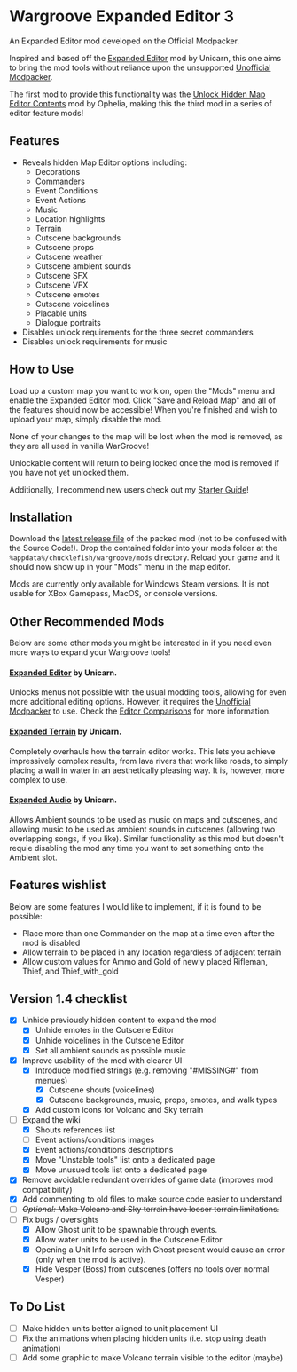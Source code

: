 # Wargroove Expanded Editor 3

An Expanded Editor mod developed on the Official Modpacker.

Inspired and based off the [Expanded Editor](https://www.nexusmods.com/wargroove/mods/28) mod by Unicarn, this one aims to bring the mod tools without reliance upon the unsupported [Unofficial Modpacker](https://www.nexusmods.com/wargroove/mods/1).

The first mod to provide this functionality was the [Unlock Hidden Map Editor Contents](https://www.nexusmods.com/wargroove/mods/11) mod by Ophelia, making this the third mod in a series of editor feature mods!

## Features

* Reveals hidden Map Editor options including:
  * Decorations
  * Commanders
  * Event Conditions
  * Event Actions
  * Music
  * Location highlights
  * Terrain
  * Cutscene backgrounds
  * Cutscene props
  * Cutscene weather
  * Cutscene ambient sounds
  * Cutscene SFX
  * Cutscene VFX
  * Cutscene emotes
  * Cutscene voicelines
  * Placable units
  * Dialogue portraits
* Disables unlock requirements for the three secret commanders
* Disables unlock requirements for music

## How to Use

Load up a custom map you want to work on, open the "Mods" menu and enable the Expanded Editor mod. Click "Save and Reload Map" and all of the features should now be accessible! When you're finished and wish to upload your map, simply disable the mod.

None of your changes to the map will be lost when the mod is removed, as they are all used in vanilla WarGroove!

Unlockable content will return to being locked once the mod is removed if you have not yet unlocked them.

Additionally, I recommend new users check out my [Starter Guide](https://github.com/Tarquinous/wg-expanded-editor-3/wiki/Starter-Guide)!

## Installation

Download the [latest release file](https://github.com/Tarquinous/wg-expanded-editor-3/releases/latest) of the packed mod (not to be confused with the Source Code!). Drop the contained folder into your mods folder at the `%appdata%/chucklefish/wargroove/mods` directory. Reload your game and it should now show up in your "Mods" menu in the map editor.

Mods are currently only available for Windows Steam versions. It is not usable for XBox Gamepass, MacOS, or console versions.

## Other Recommended Mods
Below are some other mods you might be interested in if you need even more ways to expand your Wargroove tools!

#### [Expanded Editor](https://www.nexusmods.com/wargroove/mods/28) by Unicarn.

Unlocks menus not possible with the usual modding tools, allowing for even more additional editing options. However, it requires the [Unofficial Modpacker](https://www.nexusmods.com/wargroove/mods/1) to use. Check the [Editor Comparisons](https://github.com/Tarquinous/wg-expanded-editor-3/wiki/Editor-Comparisons) for more information.

#### [**Expanded Terrain**](https://www.nexusmods.com/wargroove/mods/13) by Unicarn.

Completely overhauls how the terrain editor works. This lets you achieve impressively complex results, from lava rivers that work like roads, to simply placing a wall in water in an aesthetically pleasing way. It is, however, more complex to use.

#### [**Expanded Audio**](https://www.nexusmods.com/wargroove/mods/26) by Unicarn.

Allows Ambient sounds to be used as music on maps and cutscenes, and allowing music to be used as ambient sounds in cutscenes (allowing two overlapping songs, if you like). Similar functionality as this mod but doesn't requie disabling the mod any time you want to set something onto the Ambient slot.

## Features wishlist

Below are some features I would like to implement, if it is found to be possible:
* Place more than one Commander on the map at a time even after the mod is disabled
* Allow terrain to be placed in any location regardless of adjacent terrain
* Allow custom values for Ammo and Gold of newly placed Rifleman, Thief, and Thief_with_gold

## Version 1.4 checklist

- [x] Unhide previously hidden content to expand the mod
  - [x] Unhide emotes in the Cutscene Editor
  - [x] Unhide voicelines in the Cutscene Editor
  - [x] Set all ambient sounds as possible music
- [x] Improve usability of the mod with clearer UI
  - [x] Introduce modified strings (e.g. removing "#MISSING#" from menues)
    - [x] Cutscene shouts (voicelines)
    - [x] Cutscene backgrounds, music, props, emotes, and walk types
  - [x] Add custom icons for Volcano and Sky terrain
- [ ] Expand the wiki
  - [x] Shouts references list
  - [ ] Event actions/conditions images
  - [x] Event actions/conditions descriptions
  - [x] Move "Unstable tools" list onto a dedicated page
  - [x] Move unusued tools list onto a dedicated page
- [x] Remove avoidable redundant overrides of game data (improves mod compatibility)
- [x] Add commenting to old files to make source code easier to understand
- [ ] ~~*Optional:* Make Volcano and Sky terrain have looser terrain limitations.~~
- [ ] Fix bugs / oversights
  - [x] Allow Ghost unit to be spawnable through events.
  - [x] Allow water units to be used in the Cutscene Editor
  - [x] Opening a Unit Info screen with Ghost present would cause an error (only when the mod is active).
  - [x] Hide Vesper (Boss) from cutscenes (offers no tools over normal Vesper)

## To Do List

- [ ] Make hidden units better aligned to unit placement UI
- [ ] Fix the animations when placing hidden units (i.e. stop using death animation)
- [ ] Add some graphic to make Volcano terrain visible to the editor (maybe)

